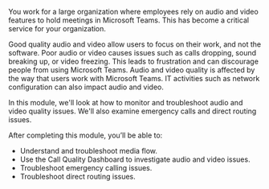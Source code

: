 You work for a large organization where employees rely on audio and video features to hold meetings in Microsoft Teams. This has become a critical service for your organization. 

Good quality audio and video allow users to focus on their work, and not the software. Poor audio or video causes issues such as calls dropping, sound breaking up, or video freezing. This leads to frustration and can discourage people from using Microsoft Teams. Audio and video quality is affected by the way that users work with Microsoft Teams. IT activities such as network configuration can also impact audio and video.

In this module, we'll look at how to monitor and troubleshoot audio and video quality issues. We'll also examine emergency calls and direct routing issues.

After completing this module, you’ll be able to:

- Understand and troubleshoot media flow.
- Use the Call Quality Dashboard to investigate audio and video issues.
- Troubleshoot emergency calling issues.
- Troubleshoot direct routing issues.
